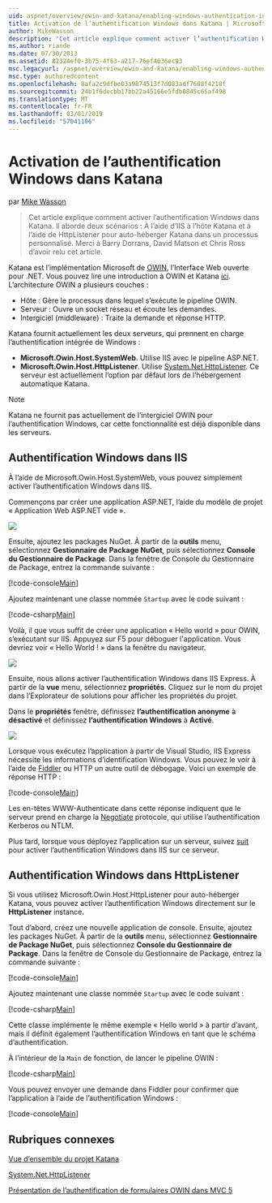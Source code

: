 ```yaml
---
uid: aspnet/overview/owin-and-katana/enabling-windows-authentication-in-katana
title: Activation de l’authentification Windows dans Katana | Microsoft Docs
author: MikeWasson
description: 'Cet article explique comment activer l’authentification Windows dans Katana. Il aborde deux scénarios : À l’aide d’IIS à l’hôte Katana et à l’aide de HttpListener pour auto-héberger Kat...'
ms.author: riande
ms.date: 07/30/2013
ms.assetid: 82324ef0-3b75-4f63-a217-76ef4036ec93
msc.legacyurl: /aspnet/overview/owin-and-katana/enabling-windows-authentication-in-katana
msc.type: authoredcontent
ms.openlocfilehash: 8afa2c9dfbe03a9874513f7d083adf7608f4218f
ms.sourcegitcommit: 24b1f6decbb17bb22a45166e5fdb0845c65af498
ms.translationtype: MT
ms.contentlocale: fr-FR
ms.lasthandoff: 03/01/2019
ms.locfileid: "57041106"
---
```

<a name="enabling-windows-authentication-in-katana"></a>Activation de l’authentification Windows dans Katana
====================
par [Mike Wasson](https://github.com/MikeWasson)

> Cet article explique comment activer l’authentification Windows dans Katana. Il aborde deux scénarios : À l’aide d’IIS à l’hôte Katana et à l’aide de HttpListener pour auto-héberger Katana dans un processus personnalisé. Merci à Barry Dorrans, David Matson et Chris Ross d’avoir relu cet article.


Katana est l’implémentation Microsoft de [OWIN](http://owin.org/), l’Interface Web ouverte pour .NET. Vous pouvez lire une introduction à OWIN et Katana [ici](an-overview-of-project-katana.md). L’architecture OWIN a plusieurs couches :

- Hôte : Gère le processus dans lequel s’exécute le pipeline OWIN.
- Serveur : Ouvre un socket réseau et écoute les demandes.
- Intergiciel (middleware) : Traite la demande et réponse HTTP.

Katana fournit actuellement les deux serveurs, qui prennent en charge l’authentification intégrée de Windows :

- **Microsoft.Owin.Host.SystemWeb**. Utilise IIS avec le pipeline ASP.NET.
- **Microsoft.Owin.Host.HttpListener**. Utilise [System.Net.HttpListener](https://msdn.microsoft.com/library/system.net.httplistener.aspx). Ce serveur est actuellement l’option par défaut lors de l’hébergement automatique Katana.

> [!NOTE]
> Katana ne fournit pas actuellement de l’intergiciel OWIN pour l’authentification Windows, car cette fonctionnalité est déjà disponible dans les serveurs.

## <a name="windows-authentication-in-iis"></a>Authentification Windows dans IIS

À l’aide de Microsoft.Owin.Host.SystemWeb, vous pouvez simplement activer l’authentification Windows dans IIS.

Commençons par créer une application ASP.NET, l’aide du modèle de projet « Application Web ASP.NET vide ».

![](enabling-windows-authentication-in-katana/_static/image1.png)

Ensuite, ajoutez les packages NuGet. À partir de la **outils** menu, sélectionnez **Gestionnaire de Package NuGet**, puis sélectionnez **Console du Gestionnaire de Package**. Dans la fenêtre de Console du Gestionnaire de Package, entrez la commande suivante :

[!code-console[Main](enabling-windows-authentication-in-katana/samples/sample1.cmd)]

Ajoutez maintenant une classe nommée `Startup` avec le code suivant :

[!code-csharp[Main](enabling-windows-authentication-in-katana/samples/sample2.cs)]

Voilà, il que vous suffit de créer une application « Hello world » pour OWIN, s’exécutant sur IIS. Appuyez sur F5 pour déboguer l'application. Vous devriez voir « Hello World ! » dans la fenêtre du navigateur.

![](enabling-windows-authentication-in-katana/_static/image2.png)

Ensuite, nous allons activer l’authentification Windows dans IIS Express. À partir de la **vue** menu, sélectionnez **propriétés**. Cliquez sur le nom du projet dans l’Explorateur de solutions pour afficher les propriétés du projet.

Dans le **propriétés** fenêtre, définissez **l’authentification anonyme** à **désactivé** et définissez **l’authentification Windows** à  **Activé**.

![](enabling-windows-authentication-in-katana/_static/image3.png)

Lorsque vous exécutez l’application à partir de Visual Studio, IIS Express nécessite les informations d’identification Windows. Vous pouvez le voir à l’aide de [Fiddler](http://fiddler2.com/home) ou HTTP un autre outil de débogage. Voici un exemple de réponse HTTP :

[!code-console[Main](enabling-windows-authentication-in-katana/samples/sample3.cmd?highlight=1,5-6)]

Les en-têtes WWW-Authenticate dans cette réponse indiquent que le serveur prend en charge la [Negotiate](http://www.ietf.org/rfc/rfc4559.txt) protocole, qui utilise l’authentification Kerberos ou NTLM.

Plus tard, lorsque vous déployez l’application sur un serveur, suivez [suit](https://www.iis.net/configreference/system.webserver/security/authentication/windowsauthentication) pour activer l’authentification Windows dans IIS sur ce serveur.

## <a name="windows-authentication-in-httplistener"></a>Authentification Windows dans HttpListener

Si vous utilisez Microsoft.Owin.Host.HttpListener pour auto-héberger Katana, vous pouvez activer l’authentification Windows directement sur le **HttpListener** instance.

Tout d’abord, créez une nouvelle application de console. Ensuite, ajoutez les packages NuGet. À partir de la **outils** menu, sélectionnez **Gestionnaire de Package NuGet**, puis sélectionnez **Console du Gestionnaire de Package**. Dans la fenêtre de Console du Gestionnaire de Package, entrez la commande suivante :

[!code-console[Main](enabling-windows-authentication-in-katana/samples/sample4.cmd)]

Ajoutez maintenant une classe nommée `Startup` avec le code suivant :

[!code-csharp[Main](enabling-windows-authentication-in-katana/samples/sample5.cs)]

Cette classe implémente le même exemple « Hello world » à partir d’avant, mais il définit également l’authentification Windows en tant que le schéma d’authentification.

À l’intérieur de la `Main` de fonction, de lancer le pipeline OWIN :

[!code-csharp[Main](enabling-windows-authentication-in-katana/samples/sample6.cs)]

Vous pouvez envoyer une demande dans Fiddler pour confirmer que l’application à l’aide de l’authentification Windows :

[!code-console[Main](enabling-windows-authentication-in-katana/samples/sample7.cmd?highlight=1,4-5)]

## <a name="related-topics"></a>Rubriques connexes

[Vue d’ensemble du projet Katana](an-overview-of-project-katana.md)

[System.Net.HttpListener](https://msdn.microsoft.com/library/system.net.httplistener.aspx)

[Présentation de l’authentification de formulaires OWIN dans MVC 5](https://blogs.msdn.com/b/webdev/archive/2013/07/03/understanding-owin-forms-authentication-in-mvc-5.aspx)
